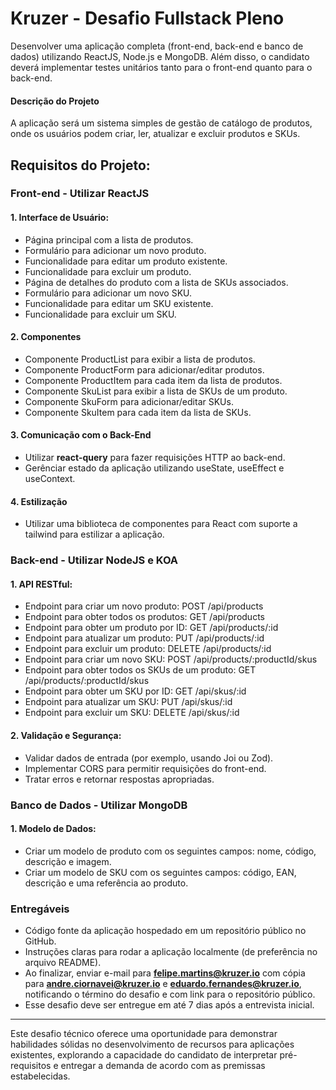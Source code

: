 # **Kruzer - Desafio Fullstack Pleno**

Desenvolver uma aplicação completa (front-end, back-end e banco de dados) utilizando ReactJS, Node.js e MongoDB. Além disso, o candidato deverá implementar testes unitários tanto para o front-end quanto para o back-end.

#### Descrição do Projeto
A aplicação será um sistema simples de gestão de catálogo de produtos, onde os usuários podem criar, ler, atualizar e excluir produtos e SKUs.

## **Requisitos do Projeto:**

### **Front-end - Utilizar ReactJS**

#### **1. Interface de Usuário:**
- Página principal com a lista de produtos.
- Formulário para adicionar um novo produto.
- Funcionalidade para editar um produto existente.
- Funcionalidade para excluir um produto.
- Página de detalhes do produto com a lista de SKUs associados.
- Formulário para adicionar um novo SKU.
- Funcionalidade para editar um SKU existente.
- Funcionalidade para excluir um SKU.

#### **2. Componentes**
- Componente ProductList para exibir a lista de produtos.
- Componente ProductForm para adicionar/editar produtos.
- Componente ProductItem para cada item da lista de produtos.
- Componente SkuList para exibir a lista de SKUs de um produto.
- Componente SkuForm para adicionar/editar SKUs.
- Componente SkuItem para cada item da lista de SKUs.

#### **3. Comunicação com o Back-End**
- Utilizar **react-query** para fazer requisições HTTP ao back-end.
- Gerênciar estado da aplicação utilizando useState, useEffect e useContext.

#### **4. Estilização**
- Utilizar uma biblioteca de componentes para React com suporte a tailwind para estilizar a aplicação.

### **Back-end - Utilizar NodeJS e KOA**

#### **1. API RESTful:**
- Endpoint para criar um novo produto: POST /api/products
- Endpoint para obter todos os produtos: GET /api/products
- Endpoint para obter um produto por ID: GET /api/products/:id
- Endpoint para atualizar um produto: PUT /api/products/:id
- Endpoint para excluir um produto: DELETE /api/products/:id
- Endpoint para criar um novo SKU: POST /api/products/:productId/skus
- Endpoint para obter todos os SKUs de um produto: GET /api/products/:productId/skus
- Endpoint para obter um SKU por ID: GET /api/skus/:id
- Endpoint para atualizar um SKU: PUT /api/skus/:id
- Endpoint para excluir um SKU: DELETE /api/skus/:id

#### **2. Validação e Segurança:**
- Validar dados de entrada (por exemplo, usando Joi ou Zod).
- Implementar CORS para permitir requisições do front-end.
- Tratar erros e retornar respostas apropriadas.

### **Banco de Dados - Utilizar MongoDB**

#### **1. Modelo de Dados:**
- Criar um modelo de produto com os seguintes campos: nome, código, descrição e imagem.
- Criar um modelo de SKU com os seguintes campos: código, EAN, descrição e uma referência ao produto.

### **Entregáveis**
- Código fonte da aplicação hospedado em um repositório público no GitHub.<br/>
- Instruções claras para rodar a aplicação localmente (de preferência no arquivo README).
- Ao finalizar, enviar e-mail para **felipe.martins@kruzer.io** com cópia para **andre.ciornavei@kruzer.io** e **eduardo.fernandes@kruzer.io**, notificando o término do desafio e com link para o repositório público.
- Esse desafio deve ser entregue em até 7 dias após a entrevista inicial.
  
---

Este desafio técnico oferece uma oportunidade para demonstrar habilidades sólidas no desenvolvimento de recursos para aplicações existentes, explorando a capacidade do candidato de interpretar pré-requisitos e entregar a demanda de acordo com as premissas estabelecidas.
